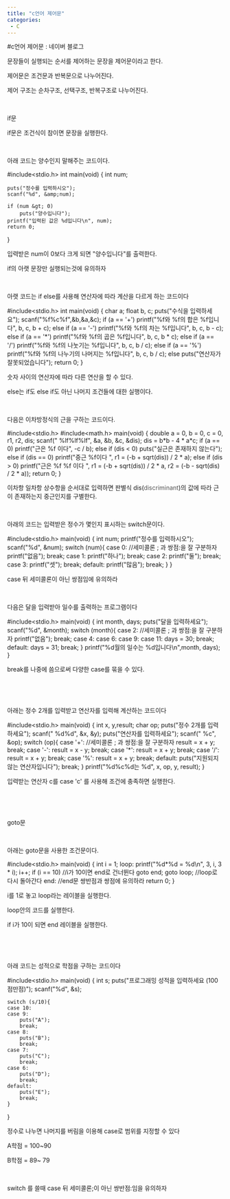 ```yaml
---
title: "c언어 제어문"
categories:
 - C
---
```

#c언어 제어문 : 네이버 블로그
<div class="wrap_rabbit pcol2 _param(1) _postViewArea221507343567" id="post-view221507343567">
<!-- Rabbit HTML --><div class="se-viewer se-theme-default" lang="ko-KR">
<!-- SE_DOC_HEADER_END -->
<div class="se-main-container">
<div class="se-component se-text se-l-default" id="SE-528ea19f-0262-42e7-a385-bbd1e8953666">
<div class="se-component-content">
<div class="se-section se-section-text se-l-default">
<div class="se-module se-module-text"><!-- SE-TEXT { --><p class="se-text-paragraph se-text-paragraph-align-" id="SE-4063c0b2-9d26-48dd-a504-0dbf762392c5" style=""><span class="se-fs- se-ff-" id="SE-cce61dca-63f9-407a-a9a3-88f70d32e450" style="color:null;">문장들이 실행되는 순서를 제어하는 문장을 제어문이라고 한다.</span></p><!-- } SE-TEXT --><!-- SE-TEXT { --><p class="se-text-paragraph se-text-paragraph-align-" id="SE-333a8f0f-36ff-4506-b951-bd79b19ebfe5" style=""><span class="se-fs- se-ff-" id="SE-f4a84f67-3f41-4499-bb4c-b3761b946d22" style="color:null;">제어문은 조건문과 반복문으로 나누어진다.</span></p><!-- } SE-TEXT --><!-- SE-TEXT { --><p class="se-text-paragraph se-text-paragraph-align-" id="SE-f87f09aa-8424-404b-aa94-1c8e97b469b3" style=""><span class="se-fs- se-ff-" id="SE-4d0fdb87-21b1-4a4e-a124-4b26907f94df" style="color:null;">제어 구조는 순차구조, 선택구조, 반복구조로 나누어진다.</span></p><!-- } SE-TEXT --><!-- SE-TEXT { --><p class="se-text-paragraph se-text-paragraph-align-" id="SE-3048931b-74a3-4eb8-8030-87fb1a19d3e9" style=""><span class="se-fs- se-ff-" id="SE-9999114e-8359-4d8c-b940-ab9c19d20451" style="color:null;">​</span></p><!-- } SE-TEXT --><!-- SE-TEXT { --><p class="se-text-paragraph se-text-paragraph-align-" id="SE-d534b54c-2fb6-4999-8218-2c5e482b42db" style=""><span class="se-fs- se-ff-" id="SE-d74a92d0-c823-440b-8776-7491f3a69a92" style="color:null;">if문</span></p><!-- } SE-TEXT --><!-- SE-TEXT { --><p class="se-text-paragraph se-text-paragraph-align-" id="SE-b802ff94-82e8-4a07-bbfa-c9cc5a2d6ebe" style=""><span class="se-fs- se-ff-" id="SE-61fb04c1-ed47-4277-8e53-2b949aa3c947" style="color:null;">if문은 조건식이 참이면 문장을 실행한다.</span></p><!-- } SE-TEXT --><!-- SE-TEXT { --><p class="se-text-paragraph se-text-paragraph-align-" id="SE-d4a14552-338a-4768-915a-8b240cff4947" style=""><span class="se-fs- se-ff-" id="SE-3466bb54-9060-4315-b9d2-ba5ed3fbdd18" style="color:null;">​</span></p><!-- } SE-TEXT --><!-- SE-TEXT { --><p class="se-text-paragraph se-text-paragraph-align-" id="SE-70300c12-5caa-4e41-b82a-01efbce40cfc" style=""><span class="se-fs- se-ff-" id="SE-410a11c4-9a77-4907-b8d4-d8116c1ff1e4" style="color:null;">아래 코드는 양수인지 말해주는 코드이다.</span></p><!-- } SE-TEXT --></div>
</div>
</div>
</div> <div class="se-component se-code se-l-code_black" id="SE-8cbfca5f-86ee-4441-b196-88a8a3160dbb">
<div class="se-component-content">
<div class="se-section se-section-code se-l-code_black">
<div class="se-module se-module-code se-fs-fs13">
<div class="se-code-source">
<div class="__se_code_view language-javascript">#include&lt;stdio.h&gt;
int main(void) {
	int num;

	puts("정수를 입력하시오");
	scanf("%d", &amp;num);

	if (num &gt; 0)
		puts("양수입니다");
	printf("입력된 값은 %d입니다\n", num);
	return 0;

}</div>
</div>
</div>
</div>
</div>
<script class="__se_module_data" data-module='{"type":"v2_code", "id" : "SE-8cbfca5f-86ee-4441-b196-88a8a3160dbb"}' type="text/data"></script>
</div> <div class="se-component se-text se-l-default" id="SE-1e635c6b-b5ca-44a7-8bc8-14e80ae75571">
<div class="se-component-content">
<div class="se-section se-section-text se-l-default">
<div class="se-module se-module-text"><!-- SE-TEXT { --><p class="se-text-paragraph se-text-paragraph-align-" id="SE-1ff3f697-6102-4ba0-9830-8af341c6264d" style=""><span class="se-fs- se-ff-" id="SE-8760a0af-7f06-4388-8641-d4a1bd5acb02" style="color:null;">입력받은 num이 0보다 크게 되면 "양수입니다"를 출력한다.</span></p><!-- } SE-TEXT --><!-- SE-TEXT { --><p class="se-text-paragraph se-text-paragraph-align-" id="SE-162e7cb4-e4af-4093-91a0-6ec01a490a19" style=""><span class="se-fs- se-ff-" id="SE-cf6f5dbf-c7ca-49c1-8050-a11bcb5c0d63" style="color:null;">if의 아랫 문장만 실행되는것에 유의하자</span></p><!-- } SE-TEXT --><!-- SE-TEXT { --><p class="se-text-paragraph se-text-paragraph-align-" id="SE-d8db4c8b-ce14-4980-8085-f68c6544df10" style=""><span class="se-fs- se-ff-" id="SE-d1c0b57a-603e-42bd-8ae8-27563363e48e" style="color:null;">​</span></p><!-- } SE-TEXT --><!-- SE-TEXT { --><p class="se-text-paragraph se-text-paragraph-align-" id="SE-69de7341-9694-4948-99c3-e1c045c8c72f" style=""><span class="se-fs- se-ff-" id="SE-d2d2e635-371d-4b4d-990d-c40f66b5fcf9" style="color:null;">아랫 코드는 if else를 사용해 연산자에 따라 계산을 다르게 하는 코드이다</span></p><!-- } SE-TEXT --></div>
</div>
</div>
</div> <div class="se-component se-code se-l-code_black" id="SE-7fc86534-2b8e-4fbe-a4c4-2347f1538cf9">
<div class="se-component-content">
<div class="se-section se-section-code se-l-code_black">
<div class="se-module se-module-code se-fs-fs13">
<div class="se-code-source">
<div class="__se_code_view language-javascript">#include&lt;stdio.h&gt;
int main(void) {
	char a;
	float b, c;
	puts("수식을 입력하세요");
	scanf("%f%c%f",&amp;b,&amp;a,&amp;c);
	if (a == '+')
		printf("%f와 %f의 합은 %f입니다", b, c, b + c);
	else if (a == '-')
		printf("%f와 %f의 차는 %f입니다", b, c, b - c);
	else if (a == '*')
		printf("%f와 %f의 곱은 %f입니다", b, c, b * c);
	else if (a == '/')
		printf("%f와 %f의 나눗기는 %f입니다", b, c, b / c);
	else if (a == '%')
		printf("%f와 %f의 나누기의 나머지는 %f입니다", b, c, b / c);
	else
		puts("연산자가 잘못되었습니다");
	return 0;
}</div>
</div>
</div>
</div>
</div>
<script class="__se_module_data" data-module='{"type":"v2_code", "id" : "SE-7fc86534-2b8e-4fbe-a4c4-2347f1538cf9"}' type="text/data"></script>
</div> <div class="se-component se-text se-l-default" id="SE-4d047399-93b1-474e-a152-2a501cfe7517">
<div class="se-component-content">
<div class="se-section se-section-text se-l-default">
<div class="se-module se-module-text"><!-- SE-TEXT { --><p class="se-text-paragraph se-text-paragraph-align-" id="SE-2a2e9bdc-1d8e-4543-9c1c-076cafc8e453" style=""><span class="se-fs- se-ff-" id="SE-ff2d21e3-ed2d-4a40-b28b-92b9a367804b" style="color:null;">숫자 사이의 연산자에 따라 다른 연산을 할 수 있다.</span></p><!-- } SE-TEXT --><!-- SE-TEXT { --><p class="se-text-paragraph se-text-paragraph-align-" id="SE-06c8512e-8a51-45c7-ab4b-293ec6862cf7" style=""><span class="se-fs- se-ff-" id="SE-e31a268f-ab9a-4f55-b3a4-6c4c3f23fcc2" style="color:null;">else는 if도 else if도 아닌 나머지 조건들에 대한 실행이다.</span></p><!-- } SE-TEXT --><!-- SE-TEXT { --><p class="se-text-paragraph se-text-paragraph-align-" id="SE-96f68b0f-f2ee-43ee-8766-2ec9cf3e59c4" style=""><span class="se-fs- se-ff-" id="SE-edb86f2c-1134-4d05-9b9a-380e12d869c6" style="color:null;">​</span></p><!-- } SE-TEXT --><!-- SE-TEXT { --><p class="se-text-paragraph se-text-paragraph-align-" id="SE-5d5390b7-9776-4bd4-ab61-d13144807e6d" style=""><span class="se-fs- se-ff-" id="SE-8a9618bd-74e7-48d0-9e4f-7872e48fcfd8" style="color:null;">다음은 이차방정식의 근을 구하는 코드이다.</span></p><!-- } SE-TEXT --></div>
</div>
</div>
</div> <div class="se-component se-code se-l-code_black" id="SE-c1162511-26fe-4c9a-8f2a-8de3e9218425">
<div class="se-component-content">
<div class="se-section se-section-code se-l-code_black">
<div class="se-module se-module-code se-fs-fs13">
<div class="se-code-source">
<div class="__se_code_view language-javascript">#include&lt;stdio.h&gt;
#include&lt;math.h&gt;
main(void) {
	double a = 0, b = 0, c = 0, r1, r2, dis;
	scanf(" %lf%lf%lf", &amp;a, &amp;b, &amp;c, &amp;dis);
	dis = b*b - 4 * a*c;
	if (a == 0)
		printf("근은 %f 이다", -c / b);
	else if (dis &lt; 0)
		puts("실근은 존재하지 않는다");
	else if (dis == 0)
		printf("중근 %f이다 ", r1 = (-b + sqrt(dis)) / 2 * a);
	else if (dis &gt; 0)
		printf("근은 %f %f 이다 ", r1 = (-b + sqrt(dis)) / 2 * a, r2 = (-b - sqrt(dis) / 2 * a));
	return 0;
}</div>
</div>
</div>
</div>
</div>
<script class="__se_module_data" data-module='{"type":"v2_code", "id" : "SE-c1162511-26fe-4c9a-8f2a-8de3e9218425"}' type="text/data"></script>
</div> <div class="se-component se-text se-l-default" id="SE-e0906ffc-a0a3-4f1d-80e3-74c0e0f9a2fd">
<div class="se-component-content">
<div class="se-section se-section-text se-l-default">
<div class="se-module se-module-text"><!-- SE-TEXT { --><p class="se-text-paragraph se-text-paragraph-align-" id="SE-9c15b63a-b5b8-43fc-ae8e-de66bd874092" style=""><span class="se-fs- se-ff-" id="SE-b890aa57-6726-433d-92de-3430090c631a" style="color:null;">이차항 일차항 상수항을 순서대로 입력하면 판별식 dis(</span><span class="se-fs-fs13 se-ff-system se-style-unset" id="SE-90d1fc08-a3a8-4524-962a-73bfb27aceaa" style="color:#545454;background-color:#ffffff;">discriminant</span><span class="se-fs- se-ff-" id="SE-1a075f80-e548-4ee3-9d9c-562a99e68d76" style="color:null;">)의 값에 따라 근이 존재하는지 중근인지를 구별한다.</span></p><!-- } SE-TEXT --><!-- SE-TEXT { --><p class="se-text-paragraph se-text-paragraph-align-" id="SE-af9f048f-5336-47ca-83df-2923e8c95f82" style=""><span class="se-fs- se-ff-" id="SE-9675d448-e560-482b-9cf1-f023780d75af" style="color:null;">​</span></p><!-- } SE-TEXT --><!-- SE-TEXT { --><p class="se-text-paragraph se-text-paragraph-align-" id="SE-71b7a8c6-e063-4d44-8853-b4f63d202a06" style=""><span class="se-fs- se-ff-" id="SE-aa492700-615c-499f-96fe-f153f54fd778" style="color:null;">아래의 코드는 입력받은 정수가 몇인지 표시하는 switch문이다.</span></p><!-- } SE-TEXT --></div>
</div>
</div>
</div> <div class="se-component se-code se-l-code_black" id="SE-ada8dd36-6ed6-47cc-b7fc-9738aab9402b">
<div class="se-component-content">
<div class="se-section se-section-code se-l-code_black">
<div class="se-module se-module-code se-fs-fs13">
<div class="se-code-source">
<div class="__se_code_view language-javascript">#include&lt;stdio.h&gt;
main(void) {
	int num;
	printf("정수를 입력하시오");
	scanf("%d", &amp;num);
	switch (num){
	case 0: //세미콜론 ; 과 쌍점:을 잘 구분하자
			printf("없음");
			break;
	case 1:
		printf("하나");
		break;
	case 2:
		printf("둘");
		break;
	case 3:
		printf("셋");
		break;
	default:
		printf("많음");
		break;
	}
}</div>
</div>
</div>
</div>
</div>
<script class="__se_module_data" data-module='{"type":"v2_code", "id" : "SE-ada8dd36-6ed6-47cc-b7fc-9738aab9402b"}' type="text/data"></script>
</div> <div class="se-component se-text se-l-default" id="SE-cf9bc0ba-3c01-4d87-8227-0f1685900ef4">
<div class="se-component-content">
<div class="se-section se-section-text se-l-default">
<div class="se-module se-module-text"><!-- SE-TEXT { --><p class="se-text-paragraph se-text-paragraph-align-" id="SE-d35308f3-a4bd-4c3f-a88c-74aa003ee2bd" style=""><span class="se-fs- se-ff-" id="SE-36d65815-9f79-40d6-a556-ce5c65bf195e" style="color:null;">case 뒤 세미콜론이 아닌 쌍점임에 유의하라</span></p><!-- } SE-TEXT --><!-- SE-TEXT { --><p class="se-text-paragraph se-text-paragraph-align-" id="SE-eac8c6c5-9aff-4465-8b9f-3c6281bb8c40" style=""><span class="se-fs- se-ff-" id="SE-972211ad-71a5-4c94-b81c-b9e374f69532" style="color:null;">​</span></p><!-- } SE-TEXT --><!-- SE-TEXT { --><p class="se-text-paragraph se-text-paragraph-align-" id="SE-77dbb6bb-0466-4a8a-b9f7-37d1d91b70fb" style=""><span class="se-fs- se-ff-" id="SE-4686a9d2-da20-4bd7-b191-c8d171e34698" style="color:null;">다음은 달을 입력받아 일수를 출력하는 프로그램이다</span></p><!-- } SE-TEXT --></div>
</div>
</div>
</div> <div class="se-component se-code se-l-code_black" id="SE-5bb4219d-65c9-4563-a968-c5ae7029ed0a">
<div class="se-component-content">
<div class="se-section se-section-code se-l-code_black">
<div class="se-module se-module-code se-fs-fs13">
<div class="se-code-source">
<div class="__se_code_view language-javascript">#include&lt;stdio.h&gt;
main(void) {
	int month, days;
	puts("달을 입력하세요");
	scanf("%d", &amp;month);
	switch (month){
	case 2: //세미콜론 ; 과 쌍점:을 잘 구분하자
			printf("없음");
			break;
	case 4:
	case 6:
	case 9:
	case 11:
		days = 30;
		break;
	default:
		days = 31;
		break;
	}
	printf("%d월의 일수는 %d입니다\n",month, days);
}</div>
</div>
</div>
</div>
</div>
<script class="__se_module_data" data-module='{"type":"v2_code", "id" : "SE-5bb4219d-65c9-4563-a968-c5ae7029ed0a"}' type="text/data"></script>
</div> <div class="se-component se-text se-l-default" id="SE-43873f17-ab56-4b3e-9339-691d01b46867">
<div class="se-component-content">
<div class="se-section se-section-text se-l-default">
<div class="se-module se-module-text"><!-- SE-TEXT { --><p class="se-text-paragraph se-text-paragraph-align-" id="SE-11e7dad4-7207-407f-9fce-56a2b3587e5f" style=""><span class="se-fs- se-ff-" id="SE-089e0725-fe53-4b08-9f3f-c39c76a8889d" style="color:null;">break를 나중에 씀으로써 다양한 case를 묶을 수 있다.</span></p><!-- } SE-TEXT --><!-- SE-TEXT { --><p class="se-text-paragraph se-text-paragraph-align-" id="SE-f5a6dc28-41f7-426c-8edb-d04ef2f21bf5" style=""><span class="se-fs- se-ff-" id="SE-6a4a8c48-da73-497d-bf74-511e974da53e" style="color:null;">​</span></p><!-- } SE-TEXT --><!-- SE-TEXT { --><p class="se-text-paragraph se-text-paragraph-align-" id="SE-52b0e10a-a355-4205-a7cd-d42d0f9566ed" style=""><span class="se-fs- se-ff-" id="SE-fa14e8a1-c2a4-485a-8f59-9195405b3bf6" style="color:null;">​</span></p><!-- } SE-TEXT --><!-- SE-TEXT { --><p class="se-text-paragraph se-text-paragraph-align-" id="SE-d9f84c0a-ae7c-4b73-a1dc-423e77ea2657" style=""><span class="se-fs- se-ff-" id="SE-f3caa0b4-c96a-429a-8520-788a9e732bc3" style="color:null;">아래는 정수 2개를 입력받고 연산자를 입력해 계산하는 코드이다</span></p><!-- } SE-TEXT --></div>
</div>
</div>
</div> <div class="se-component se-code se-l-code_black" id="SE-95907e8a-c8be-4975-bef1-4f2c75d5ddee">
<div class="se-component-content">
<div class="se-section se-section-code se-l-code_black">
<div class="se-module se-module-code se-fs-fs13">
<div class="se-code-source">
<div class="__se_code_view language-javascript">#include&lt;stdio.h&gt;
main(void) {
	int x, y,result;
	char op;
	puts("정수 2개를 입력하세요");
	scanf(" %d%d", &amp;x, &amp;y);
	puts("연산자를 입력하세요");
	scanf(" %c", &amp;op);
	switch (op){
	case '+': //세미콜론 ; 과 쌍점:을 잘 구분하자
		result = x + y;
		break;
	case '-':
		result = x - y;
		break;
	case '*':
		result = x + y;
		break;
	case '/':
		result = x + y;
		break;
	case '%':
		result = x + y;
		break;
	default:
		puts("지원되지 않는 연산자입니다");
		break;
	}
	printf("%d%c%d는 %d", x, op, y, result);
}</div>
</div>
</div>
</div>
</div>
<script class="__se_module_data" data-module='{"type":"v2_code", "id" : "SE-95907e8a-c8be-4975-bef1-4f2c75d5ddee"}' type="text/data"></script>
</div> <div class="se-component se-text se-l-default" id="SE-866e299f-5f2a-47ff-bf12-da0440bbce39">
<div class="se-component-content">
<div class="se-section se-section-text se-l-default">
<div class="se-module se-module-text"><!-- SE-TEXT { --><p class="se-text-paragraph se-text-paragraph-align-" id="SE-cd3d17cf-b0fa-4ca0-b015-ab18f9c9f532" style=""><span class="se-fs- se-ff-" id="SE-d51e2896-43e8-47a6-a720-f9c8ba71b858" style="color:null;">입력받는 연산자 c를 case 'c' 를 사용해 조건에 충족하면 실행한다.</span></p><!-- } SE-TEXT --><!-- SE-TEXT { --><p class="se-text-paragraph se-text-paragraph-align-" id="SE-8767c1c7-e1da-4d08-9914-2d95e0254132" style=""><span class="se-fs- se-ff-" id="SE-8b8a1ace-ff8e-4ba4-85c5-706bfb5ddb99" style="color:null;">​</span></p><!-- } SE-TEXT --><!-- SE-TEXT { --><p class="se-text-paragraph se-text-paragraph-align-" id="SE-7879d396-e148-4a13-a139-3615761a3d26" style=""><span class="se-fs- se-ff-" id="SE-2d033226-a2af-45f9-9aac-3ebe86e992b3" style="color:null;">​</span></p><!-- } SE-TEXT --><!-- SE-TEXT { --><p class="se-text-paragraph se-text-paragraph-align-" id="SE-7ef91558-d9cb-4ebd-863d-02ad13b23697" style=""><span class="se-fs- se-ff-" id="SE-8abd0383-9f10-4e58-bc65-3560554105f4" style="color:null;">goto문</span></p><!-- } SE-TEXT --><!-- SE-TEXT { --><p class="se-text-paragraph se-text-paragraph-align-" id="SE-96580dc5-b986-43ac-9e3f-e15ab32fb68b" style=""><span class="se-fs- se-ff-" id="SE-a6c933e8-6682-4449-b7c5-18d52b996874" style="color:null;">​</span></p><!-- } SE-TEXT --><!-- SE-TEXT { --><p class="se-text-paragraph se-text-paragraph-align-" id="SE-21a4b214-e9fe-4d2f-9ca8-03652926d3a1" style=""><span class="se-fs- se-ff-" id="SE-ce0150b5-7b59-4bfb-977b-4c19d91698c6" style="color:null;">아래는 goto문을 사용한 조건문이다.</span></p><!-- } SE-TEXT --></div>
</div>
</div>
</div> <div class="se-component se-code se-l-code_black" id="SE-07f85ec3-0cac-4d31-9cf7-f0942878a94c">
<div class="se-component-content">
<div class="se-section se-section-code se-l-code_black">
<div class="se-module se-module-code se-fs-fs13">
<div class="se-code-source">
<div class="__se_code_view language-javascript">#include&lt;stdio.h&gt;
main(void) {
	int i = 1;
loop:
	printf("%d*%d = %d\n", 3, i, 3 * i);
	i++;
	if (i == 10) //i가 10이면 end로 건너뛴다
		goto end;
	goto loop; //loop로 다시 돌아간다
end: //end문 쌍반점과 쌍점에 유의하라
	return 0;
}</div>
</div>
</div>
</div>
</div>
<script class="__se_module_data" data-module='{"type":"v2_code", "id" : "SE-07f85ec3-0cac-4d31-9cf7-f0942878a94c"}' type="text/data"></script>
</div> <div class="se-component se-text se-l-default" id="SE-bd1fe2ad-8940-4900-82d9-09d43e8c943e">
<div class="se-component-content">
<div class="se-section se-section-text se-l-default">
<div class="se-module se-module-text"><!-- SE-TEXT { --><p class="se-text-paragraph se-text-paragraph-align-" id="SE-6b7b0848-dc69-4a95-8e25-8f4fa046659d" style=""><span class="se-fs- se-ff-" id="SE-02c84081-af11-429d-974e-155cd822548b" style="color:null;">i를 1로 놓고 loop라는 레이블을 실행한다.</span></p><!-- } SE-TEXT --><!-- SE-TEXT { --><p class="se-text-paragraph se-text-paragraph-align-" id="SE-b84e2a12-9597-4148-a444-13b2dc0ac073" style=""><span class="se-fs- se-ff-" id="SE-4bb46d23-192c-4f9e-9e75-f68736a6948f" style="color:null;">loop안의 코드를 실행한다.</span></p><!-- } SE-TEXT --><!-- SE-TEXT { --><p class="se-text-paragraph se-text-paragraph-align-" id="SE-1d5aca6b-6df1-43d6-bf8b-ae3536769c86" style=""><span class="se-fs- se-ff-" id="SE-36f15a7e-64ba-43fe-a6e9-1dabba5fd16e" style="color:null;">if i가 10이 되면 end 레이블을 실행한다.</span></p><!-- } SE-TEXT --><!-- SE-TEXT { --><p class="se-text-paragraph se-text-paragraph-align-" id="SE-2c091d0a-5173-4d9b-8948-cd647bf2ef57" style=""><span class="se-fs- se-ff-" id="SE-52f0b8e2-2584-4746-aa05-8fa837abd17e" style="color:null;">​</span></p><!-- } SE-TEXT --><!-- SE-TEXT { --><p class="se-text-paragraph se-text-paragraph-align-" id="SE-cf64a65d-9360-4033-b0bf-7e7aed828a64" style=""><span class="se-fs- se-ff-" id="SE-82388f42-660c-4083-92d4-9d1ae21daa5a" style="color:null;">​</span></p><!-- } SE-TEXT --><!-- SE-TEXT { --><p class="se-text-paragraph se-text-paragraph-align-" id="SE-e2ce6c70-646e-4392-b2de-2084ade15f5c" style=""><span class="se-fs- se-ff-" id="SE-065796c6-28ae-4c98-9d94-45121ce36a20" style="color:null;">아래  코드는 성적으로 학점을 구하는 코드이다</span></p><!-- } SE-TEXT --></div>
</div>
</div>
</div> <div class="se-component se-code se-l-code_black" id="SE-70cf27ab-c13b-4b54-b354-8fdc474eee14">
<div class="se-component-content">
<div class="se-section se-section-code se-l-code_black">
<div class="se-module se-module-code se-fs-fs13">
<div class="se-code-source">
<div class="__se_code_view language-javascript">#include&lt;stdio.h&gt;
main(void) {
	int s;
	puts("프로그래밍 성적을 입력하세요 (100점만점)");
	scanf("%d", &amp;s);

	switch (s/10){
    case 10:
	case 9:
		puts("A");
		break;
	case 8:
		puts("B");
		break;
	case 7:
		puts("C");
		break;
	case 6:
		puts("D");
		break;
	default:
		puts("E");
		break;
	}
}
</div>
</div>
</div>
</div>
</div>
<script class="__se_module_data" data-module='{"type":"v2_code", "id" : "SE-70cf27ab-c13b-4b54-b354-8fdc474eee14"}' type="text/data"></script>
</div> <div class="se-component se-text se-l-default" id="SE-8f06d201-aba3-4544-bd4f-db58ac2f73e4">
<div class="se-component-content">
<div class="se-section se-section-text se-l-default">
<div class="se-module se-module-text"><!-- SE-TEXT { --><p class="se-text-paragraph se-text-paragraph-align-" id="SE-0aea21f3-fb82-4c5e-98e6-b48cea3451dd" style=""><span class="se-fs- se-ff-" id="SE-74badf59-435b-4f32-a434-f61e0025d8c7" style="color:null;">정수로 나누면 나머지를 버림을 이용해 case로 범위를 지정할 수 있다</span></p><!-- } SE-TEXT --><!-- SE-TEXT { --><p class="se-text-paragraph se-text-paragraph-align-" id="SE-e3c41e8f-c089-4dce-b321-c91b42054b82" style=""><span class="se-fs- se-ff-" id="SE-70faee23-a148-493c-b50a-d56462ce4030" style="color:null;">A학점 = 100~90</span></p><!-- } SE-TEXT --><!-- SE-TEXT { --><p class="se-text-paragraph se-text-paragraph-align-" id="SE-ec7d2ae0-3790-475a-a9d9-c7d038011533" style=""><span class="se-fs- se-ff-" id="SE-64e763c8-4637-475e-8cac-d6e3d92f8c4f" style="color:null;">B학점 = 89~ 79</span></p><!-- } SE-TEXT --><!-- SE-TEXT { --><p class="se-text-paragraph se-text-paragraph-align-" id="SE-31692ec3-28e4-4b2a-8a4c-990f05def58e" style=""><span class="se-fs- se-ff-" id="SE-cc6d2603-0b31-4232-86a4-4e590ed4cf09" style="color:null;">​</span></p><!-- } SE-TEXT --><!-- SE-TEXT { --><p class="se-text-paragraph se-text-paragraph-align-" id="SE-ae74a99d-5b6b-4c2c-811b-7a76f5675dfc" style=""><span class="se-fs- se-ff-" id="SE-5cb749fd-e0d6-47d6-946b-83d6e33ec574" style="color:null;">switch 를 쓸때 case 뒤 세미콜론;이 아닌 쌍반점:임을 유의하자</span></p><!-- } SE-TEXT --><!-- SE-TEXT { --><p class="se-text-paragraph se-text-paragraph-align-" id="SE-8402e3ed-bfa3-434c-9843-715d41e67f3b" style=""><span class="se-fs- se-ff-" id="SE-8b912140-f0d0-4dbb-b42e-ad91abd48665" style="color:null;">​</span></p><!-- } SE-TEXT --><!-- SE-TEXT { --><p class="se-text-paragraph se-text-paragraph-align-" id="SE-4f343293-d9f4-439c-b8e9-72f17ae50529" style=""><span class="se-fs- se-ff-" id="SE-615c0a53-a774-4d7f-a02a-5a61ad26479b" style="color:null;">​</span></p><!-- } SE-TEXT --></div>
</div>
</div>
</div> </div>
</div>
</div>